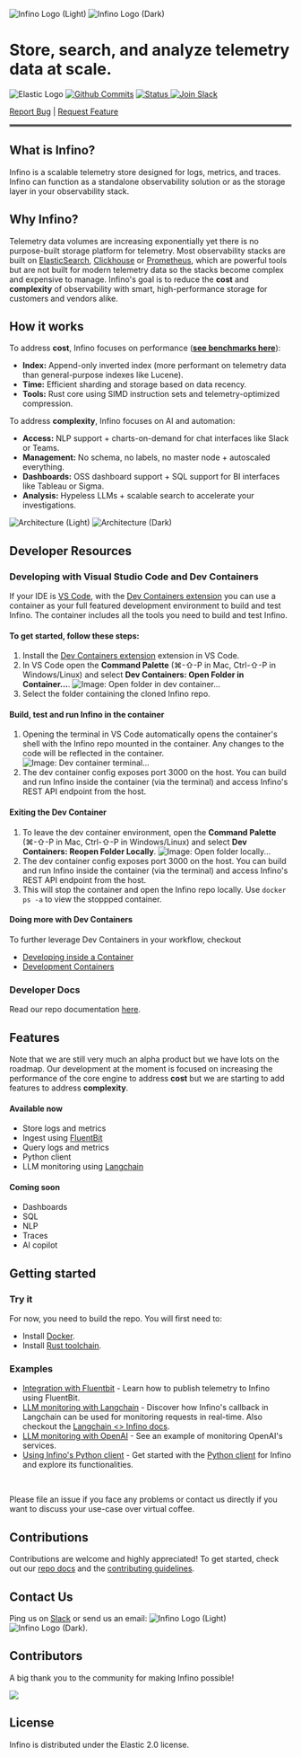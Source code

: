 ![Infino Logo (Light)](docs/images/Infino_logo_light.png#gh-light-mode-only)
![Infino Logo (Dark)](docs/images/Infino_logo_dark.png#gh-dark-mode-only)

# Store, search, and analyze telemetry data at scale.

![Elastic Logo](docs/images/ElasticLicenseLogo.svg)
[![Github Commits](https://img.shields.io/github/commit-activity/m/infinohq/infino)](https://github.com/infinohq/infino/commits)
<a href="https://github.com/infinohq/infino/actions/workflows/post-merge-ci.yml">
  <img src="https://github.com/infinohq/infino/actions/workflows/post-merge-ci.yml/badge.svg?branch=main" alt="Status" >
</a>
[![Join Slack](https://img.shields.io/badge/slack-join_chat-white.svg?logo=slack&style=social)](https://infinohq.slack.com/join/shared_invite/zt-1tqqc0vsz-jF80cpkGy7aFsALQKggy8g#/shared-invite/email)


[Report Bug](https://github.com/infinohq/infino/issues/new?assignees=&labels=&template=bug_report.md) |
[Request Feature](https://github.com/infinohq/infino/issues/new?assignees=&labels=&template=feature_request.md)

<hr style="border:2px solid gray">

## What is Infino?

Infino is a scalable telemetry store designed for logs, metrics, and traces. Infino can function as a standalone observability solution or as the storage layer in your observability stack.

## Why Infino?
Telemetry data volumes are increasing exponentially yet there is no  purpose-built storage platform for telemetry. Most observability stacks are built on [ElasticSearch](https://github.com/elastic/elasticsearch-rs), [Clickhouse](https://github.com/ClickHouse/ClickHouse) or [Prometheus](https://github.com/prometheus/prometheus), which are powerful tools but are not built for modern telemetry data so the stacks become complex and expensive to manage. Infino's goal is to reduce the **cost** and **complexity** of observability with smart, high-performance storage for customers and vendors alike.

## How it works
To address **cost**, Infino focuses on performance ([**see benchmarks here**](benches/README.md)):

- **Index:** Append-only inverted index (more performant on telemetry data than general-purpose indexes like Lucene).
- **Time:** Efficient sharding and storage based on data recency.
- **Tools:** Rust core using SIMD instruction sets and telemetry-optimized compression.

To address **complexity**, Infino focuses on AI and automation:

- **Access:** NLP support + charts-on-demand for chat interfaces like Slack or Teams.
- **Management:** No schema, no labels, no master node + autoscaled everything.
- **Dashboards:** OSS dashboard support + SQL support for BI interfaces like Tableau or Sigma.
- **Analysis:** Hypeless LLMs + scalable search to accelerate your investigations.

![Architecture (Light)](docs/images/Infino_architecture_light.png#gh-light-mode-only)
![Architecture (Dark)](docs/images/Infino_architecture_dark.png#gh-dark-mode-only)


## Developer Resources
### Developing with Visual Studio Code and Dev Containers
If your IDE is [VS Code](https://code.visualstudio.com), with the [Dev Containers extension](https://marketplace.visualstudio.com/items?itemName=ms-vscode-remote.remote-containers) you can use a container as your full featured development environment to build and test Infino. The container includes all the tools you need to build and test Infino. 

#### To get started, follow these steps:
1. Install the [Dev Containers extension](https://marketplace.visualstudio.com/items?itemName=ms-vscode-remote.remote-containers) extension in VS Code.
2. In VS Code open the **Command Palette** (⌘-⇧-P in Mac, Ctrl-⇧-P in Windows/Linux) and select **Dev Containers: Open Folder in Container...**.
  ![Image: Open folder in dev container...](docs/images/devcontainer/devcontainers-open-folder-in-container.png "Open Folder in Dev Container...")
3. Select the folder containing the cloned Infino repo.

#### Build, test and run Infino in the container
1. Opening the terminal in VS Code automatically opens the container's shell with the Infino repo mounted in the container. Any changes to the code will be reflected in the container.
  ![Image: Dev container terminal...](docs/images/devcontainer/devcontainers-terminal.png "Dev Container Terminal")
2. The dev container config exposes port 3000 on the host. You can build and run Infino inside the container (via the terminal) and access Infino's REST API endpoint from the host.

#### Exiting the Dev Container
1. To leave the dev container environment, open the **Command Palette** (⌘-⇧-P in Mac, Ctrl-⇧-P in Windows/Linux) and select **Dev Containers: Reopen Folder Locally**.
  ![Image: Open folder locally...](docs/images/devcontainer/devcontainers-open-locally.png "Reopen Folder Locally")
2. The dev container config exposes port 3000 on the host. You can build and run Infino inside the container (via the terminal) and access Infino's REST API endpoint from the host.
3. This will stop the container and open the Infino repo locally. Use `docker ps -a` to view the stoppped container.

#### Doing more with Dev Containers
To further leverage Dev Containers in your workflow, checkout
- [Developing inside a Container](https://code.visualstudio.com/docs/devcontainers/containers)
- [Development Containers](https://containers.dev)

### Developer Docs
Read our repo documentation [here](https://infinohq.github.io/infino/doc/infino/index.html).

## Features
Note that we are still very much an alpha product but we have lots on the roadmap. Our development at the moment is focused on increasing the performance of the core engine to address **cost** but we are starting to add features to address **complexity**. 

#### Available now
 - Store logs and metrics
 - Ingest using [FluentBit](https://fluentbit.io/)
 - Query logs and metrics
 - Python client
 - LLM monitoring using [Langchain](https://github.com/langchain-ai/langchain)

#### Coming soon
- Dashboards
- SQL
- NLP
- Traces
- AI copilot

## Getting started

### Try it
For now, you need to build the repo. You will first need to:

- Install [Docker](https://docs.docker.com/engine/install/).
- Install [Rust toolchain](https://www.rust-lang.org/tools/install).


### Examples

* [Integration with Fluentbit](examples/fluentbit/README.md) - Learn how to publish telemetry to Infino using FluentBit.
* [LLM monitoring with Langchain](examples/llm-monitoring-langchain/llm-monitoring-langchain.ipynb) - Discover how Infino's callback in Langchain can be used for monitoring requests in real-time. Also checkout the [Langchain <> Infino docs](https://python.langchain.com/docs/ecosystem/integrations/infino).
* [LLM monitoring with OpenAI](examples/llm-monitoring-openai/llm-monitoring-openai.ipynb) - See an example of monitoring OpenAI's services.
* [Using Infino's Python client](examples/python-client/rally-tracks.ipynb) - Get started with the [Python client](https://pyup.io/packages/pypi/infinopy/) for Infino and explore its functionalities.

</br>

Please file an issue if you face any problems or contact us directly if you want to discuss your use-case over virtual coffee.

## Contributions

Contributions are welcome and highly appreciated! To get started, check out our [repo docs](http://infinohq.github.io/infino/doc/infino/index.html) and the [contributing guidelines](CONTRIBUTING.md).

## Contact Us

Ping us on [Slack](https://infinohq.slack.com/join/shared_invite/zt-1tqqc0vsz-jF80cpkGy7aFsALQKggy8g#/shared-invite/email) or send us an email: ![Infino Logo (Light)](docs/images/Infino_email_light.svg#gh-light-mode-only)
![Infino Logo (Dark)](docs/images/Infino_email_dark.svg#gh-dark-mode-only).

## Contributors

A big thank you to the community for making Infino possible!

<a href="https://github.com/infinohq/infino/graphs/contributors">
  <img src="https://contrib.rocks/image?repo=infinohq/infino" />
</a>

## License
Infino is distributed under the Elastic 2.0 license.
